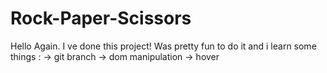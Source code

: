 # Rock-Paper-Scissors

Hello Again.
I ve done this project!
Was pretty fun to do it and i learn some things :
 -> git branch 
 -> dom manipulation
 -> hover 
